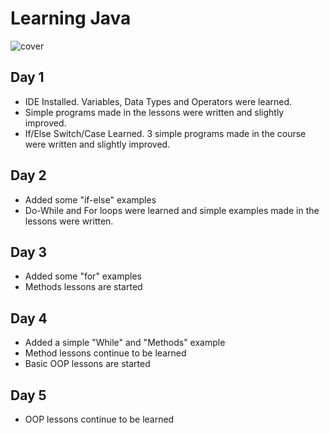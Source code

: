 # Learning Java
![cover](https://www.vectorlogo.zone/logos/java/java-ar21.svg)
## Day 1
* IDE Installed. Variables, Data Types and Operators were learned.
* Simple programs made in the lessons were written and slightly improved.
* If/Else Switch/Case Learned. 3 simple programs made in the course were written and slightly improved.
## Day 2
* Added some "if-else" examples
* Do-While and For loops were learned and simple examples made in the lessons were written.
## Day 3
* Added some "for" examples
* Methods lessons are started
## Day 4
* Added a simple "While" and "Methods" example
* Method lessons continue to be learned
* Basic OOP lessons are started
## Day 5
* OOP lessons continue to be learned

